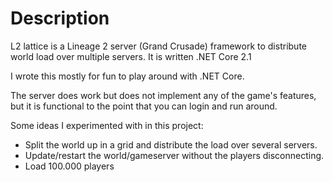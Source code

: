 # Description
L2 lattice is a Lineage 2 server (Grand Crusade) framework to distribute world load over multiple servers. It is written .NET Core 2.1

I wrote this mostly for fun to play around with .NET Core. 

The server does work but does not implement any of the game's features, but it is functional to the point that you can login and run around. 

Some ideas I experimented with in this project:
- Split the world up in a grid and distribute the load over several servers. 
- Update/restart the world/gameserver without the players disconnecting. 
- Load 100.000 players
